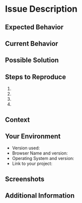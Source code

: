 # Issue Description

## Expected Behavior
<!-- Tell us what should happen -->

## Current Behavior
<!-- Tell us what happens instead of the expected behavior -->

## Possible Solution
<!-- Not obligatory, but suggest a fix/reason for the bug -->

## Steps to Reproduce
<!-- Provide a link to a live example, or an unambiguous set of steps to reproduce this bug. -->
1.
2.
3.
4.

## Context
<!-- How has this issue affected you? What are you trying to accomplish? -->

## Your Environment
<!-- Include as many relevant details about the environment you experienced the bug in -->
* Version used:
* Browser Name and version:
* Operating System and version:
* Link to your project:

## Screenshots
<!-- If applicable, add screenshots to help explain your problem. -->

## Additional Information
<!-- Add any other context about the problem here. --> 